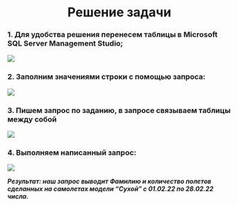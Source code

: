 <h1 align="center">Решение задачи</h1>

<h3>1. Для удобства решения перенесем таблицы в Microsoft SQL Server Management Studio;</h3>

<image src="/images/create a table.jpg">
  
<h3>2. Заполним значениями строки с помощью запроса:</h3>
  
<image src="/images/filling in with a request.jpg">
  
<h3>3. Пишем запрос по заданию, в запросе связываем таблицы между собой</h3>
  
<image src="/images/final request.jpg">
  
<h3>4. Выполняем написанный запрос:</h3>
  
<image src="/images/request executed.jpg">
  
***Результат: наш запрос выводит Фамилию и количество полетов сделанных на самолетах модели “Cухой” с 01.02.22 по 28.02.22 числа.***
